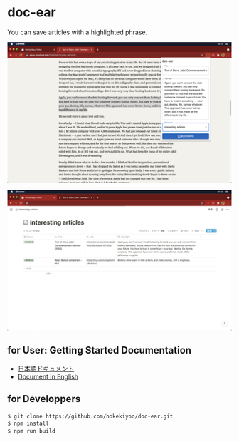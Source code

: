 # doc-ear

You can save articles with a highlighted phrase.

![ref1](documents/images/ref1.png)

![ref2](documents/images/ref2.png)

## for User: Getting Started Documentation

- [日本語ドキュメント](./documents/README-ja.md)
- [Document in English](./documents/README-en.md)

## for Developpers

```bash
$ git clone https://github.com/hokekiyoo/doc-ear.git
$ npm install
$ npm run build
```
